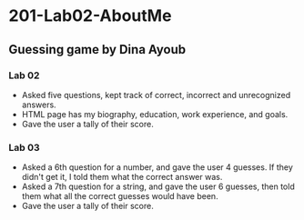 # 201-Lab02-AboutMe

## Guessing game by Dina Ayoub
### Lab 02
- Asked five questions, kept track of correct, incorrect and unrecognized answers. 
- HTML page has my biography, education, work experience, and goals. 
- Gave the user a tally of their score. 

### Lab 03
- Asked a 6th question for a number, and gave the user 4 guesses. If they didn't get it, I told them what the correct answer was. 
- Asked a 7th question for a string, and gave the user 6 guesses, then told them what all the correct guesses would have been. 
- Gave the user a tally of their score. 

